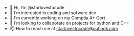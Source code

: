 - 👋 Hi, I’m @starlovestocode
- 👀 I’m interested in coding and sofware dev
- 🌱 I’m currently working on my Comptia A+ Cert
- 💞️ I’m looking to collaborate on projects for python and C++
- 📫 How to reach me at starlovestocode@outlook.com

<!---
starlovestocode/starlovestocode is a ✨ special ✨ repository because its `README.md` (this file) appears on your GitHub profile.
You can click the Preview link to take a look at your changes.
--->
